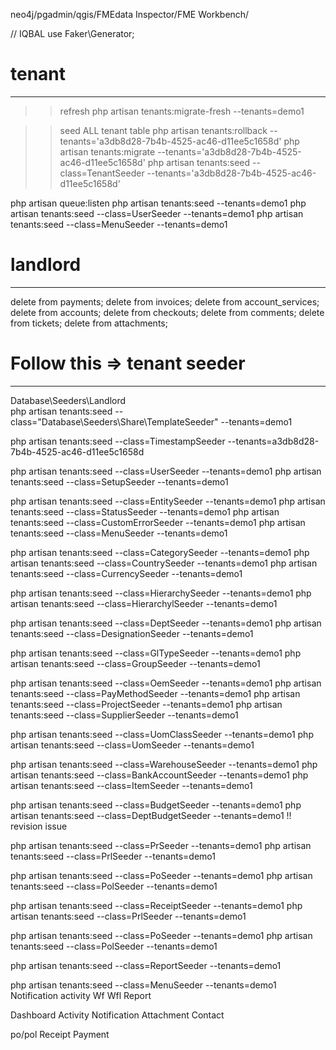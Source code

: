 neo4j/pgadmin/qgis/FMEdata Inspector/FME Workbench/ 

// IQBAL
use Faker\Generator;

# tenant 
---------------
>> refresh
php artisan tenants:migrate-fresh --tenants=demo1

>> seed ALL tenant table
php artisan tenants:rollback --tenants='a3db8d28-7b4b-4525-ac46-d11ee5c1658d'
php artisan tenants:migrate --tenants='a3db8d28-7b4b-4525-ac46-d11ee5c1658d'
php artisan tenants:seed --class=TenantSeeder --tenants='a3db8d28-7b4b-4525-ac46-d11ee5c1658d'

php artisan queue:listen
php artisan tenants:seed --tenants=demo1
php artisan tenants:seed --class=UserSeeder --tenants=demo1
php artisan tenants:seed --class=MenuSeeder --tenants=demo1

# landlord 
---------------
delete from payments;
delete from invoices;
delete from account_services;
delete from accounts;
delete from checkouts;
delete from comments;
delete from tickets;
delete from attachments;

# Follow this => tenant seeder
-------------------
Database\Seeders\Landlord\
php artisan tenants:seed --class="Database\Seeders\Share\TemplateSeeder" --tenants=demo1

php artisan tenants:seed --class=TimestampSeeder --tenants=a3db8d28-7b4b-4525-ac46-d11ee5c1658d

php artisan tenants:seed --class=UserSeeder --tenants=demo1
php artisan tenants:seed --class=SetupSeeder --tenants=demo1

php artisan tenants:seed --class=EntitySeeder --tenants=demo1
php artisan tenants:seed --class=StatusSeeder --tenants=demo1
php artisan tenants:seed --class=CustomErrorSeeder --tenants=demo1
php artisan tenants:seed --class=MenuSeeder --tenants=demo1

php artisan tenants:seed --class=CategorySeeder --tenants=demo1
php artisan tenants:seed --class=CountrySeeder --tenants=demo1
php artisan tenants:seed --class=CurrencySeeder --tenants=demo1

php artisan tenants:seed --class=HierarchySeeder --tenants=demo1
php artisan tenants:seed --class=HierarchylSeeder --tenants=demo1

php artisan tenants:seed --class=DeptSeeder --tenants=demo1
php artisan tenants:seed --class=DesignationSeeder --tenants=demo1

php artisan tenants:seed --class=GlTypeSeeder --tenants=demo1
php artisan tenants:seed --class=GroupSeeder --tenants=demo1

php artisan tenants:seed --class=OemSeeder --tenants=demo1
php artisan tenants:seed --class=PayMethodSeeder --tenants=demo1
php artisan tenants:seed --class=ProjectSeeder --tenants=demo1
php artisan tenants:seed --class=SupplierSeeder --tenants=demo1

php artisan tenants:seed --class=UomClassSeeder --tenants=demo1
php artisan tenants:seed --class=UomSeeder --tenants=demo1

php artisan tenants:seed --class=WarehouseSeeder --tenants=demo1
php artisan tenants:seed --class=BankAccountSeeder --tenants=demo1
php artisan tenants:seed --class=ItemSeeder --tenants=demo1

php artisan tenants:seed --class=BudgetSeeder --tenants=demo1
php artisan tenants:seed --class=DeptBudgetSeeder --tenants=demo1 !! revision issue

php artisan tenants:seed --class=PrSeeder --tenants=demo1
php artisan tenants:seed --class=PrlSeeder --tenants=demo1

php artisan tenants:seed --class=PoSeeder --tenants=demo1
php artisan tenants:seed --class=PolSeeder --tenants=demo1

php artisan tenants:seed --class=ReceiptSeeder --tenants=demo1
php artisan tenants:seed --class=PrlSeeder --tenants=demo1

php artisan tenants:seed --class=PoSeeder --tenants=demo1
php artisan tenants:seed --class=PolSeeder --tenants=demo1

php artisan tenants:seed --class=ReportSeeder --tenants=demo1

php artisan tenants:seed --class=MenuSeeder --tenants=demo1
Notification
activity
Wf
Wfl
Report

Dashboard
Activity 
Notification
Attachment 
Contact

po/pol
Receipt
Payment
